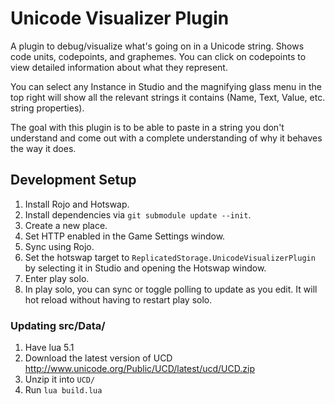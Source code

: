 # Unicode Visualizer Plugin

A plugin to debug/visualize what's going on in a Unicode string. Shows
code units, codepoints, and graphemes. You can click on codepoints to
view detailed information about what they represent.

You can select any Instance in Studio and the magnifying glass menu in
the top right will show all the relevant strings it contains (Name,
Text, Value, etc. string properties).

The goal with this plugin is to be able to paste in a string you don't
understand and come out with a complete understanding of why it behaves
the way it does.

## Development Setup

1. Install Rojo and Hotswap.
2. Install dependencies via `git submodule update --init`.
3. Create a new place.
4. Set HTTP enabled in the Game Settings window.
5. Sync using Rojo.
6. Set the hotswap target to `ReplicatedStorage.UnicodeVisualizerPlugin` by selecting it in Studio and opening the Hotswap window.
7. Enter play solo.
8. In play solo, you can sync or toggle polling to update as you edit. It will hot reload without having to restart play solo.

### Updating src/Data/

1. Have lua 5.1
2. Download the latest version of UCD http://www.unicode.org/Public/UCD/latest/ucd/UCD.zip
3. Unzip it into `UCD/`
4. Run `lua build.lua`
